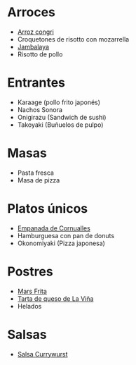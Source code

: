 # Arroces
* [Arroz congri](https://github.com/gwannon/Recetas/blob/main/Arroces/ArrozCongri.md)
* Croquetones de risotto con mozarrella
* [Jambalaya](https://github.com/gwannon/Recetas/blob/main/Arroces/Jambalaya.md)
* Risotto de pollo
# Entrantes
* Karaage (pollo frito japonés)
* Nachos Sonora
* Onigirazu (Sandwich de sushi)
* Takoyaki (Buñuelos de pulpo)
# Masas
* Pasta fresca
* Masa de pizza
# Platos únicos
* [Empanada de Cornualles](https://github.com/gwannon/Recetas/blob/main/PlatosUnicos/EmpanadaDeCornualles.md)
* Hamburguesa con pan de donuts
* Okonomiyaki (Pizza japonesa)
# Postres
* [Mars Frita](https://github.com/gwannon/Recetas/blob/main/Postres/MarsFrita.md)
* [Tarta de queso de La Viña](https://github.com/gwannon/Recetas/blob/main/Postres/TartaDeQuesoDeLaVi%C3%B1aEnAirFryer.md)
* Helados
# Salsas
* [Salsa Currywurst](https://github.com/gwannon/Recetas/blob/main/Salsas/SalsaCurrywurst.md)
